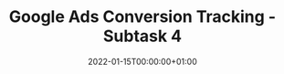 ---
title: Google Ads Conversion Tracking - Subtask 4
linktitle: Subtask 4
type: book
date: "2022-01-15T00:00:00+01:00"

# Prev/next pager order (if `docs_section_pager` enabled in `params.toml`)
weight: 4
---